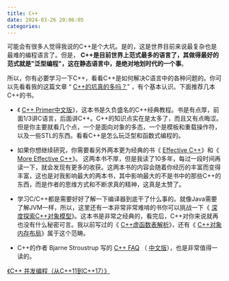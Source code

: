 ```yaml
---
title: C++
date: 2024-03-26 20:06:05
categories:
---
```


可能会有很多人觉得我说的C++是个大坑。是的，这是世界目前来说最复杂也是最难的编程语言了。但是， **C++是目前世界上范式最多的语言了，其做得最好的范式就是"泛型编程"，这在静态语言中，是绝对地划时代的一个事**。

所以，你有必要学习一下C++，看看C++是如何解决C语言中的各种问题的。你可以先看看我的这篇文章 “ [C++的坑真的多吗？](https://coolshell.cn/articles/7992.html)” ，有个基本认识。下面推荐几本C++的书。

- 《 [C++ Primer中文版](https://book.douban.com/subject/25708312/)》，这本书是久负盛名的C++经典教程。书是有点厚，前面1/3讲C语言，后面讲C++。C++的知识点实在是太多了，而且又有点晦涩。但是你主要就看几个点，一个是面向对象的多态，一个是模板和重载操作符，以及一些STL的东西。看看C++是怎么玩泛型和函数式编程的。

- 如果你想继续研究，你需要看另外两本更为经典的书《 [Effective C++](https://book.douban.com/subject/5387403/)》和《 [More Effective C++](https://book.douban.com/subject/5908727/)》。 这两本书不厚，但是我读了10多年，每过一段时间再读一下，就会发现有更多的收获。这两本书的内容会随着你经历的丰富而变得丰富，这也是对我影响最大的两本书，其中影响最大的不是书中的那些C++的东西，而是作者的思维方式和不断求真的精神，这真是太赞了。

- 学习C/C++都是需要好好了解一下编译器到底干了什么事的。就像Java需要了解JVM一样，所以，这里还有一本非常非常难啃的书你可以挑战一下《 [深度探索C++对象模型](https://book.douban.com/subject/10427315/)》。这本书是非常之经典的，看完后，C++对你来说就再也没有什么秘密可言。我以前写过的《 [C++虚函数表解析](https://coolshell.cn/articles/12165.html)》，还有《 [C++对象内存布局](https://coolshell.cn/articles/12176.html)》属于这个范畴。

- C++的作者 Bjarne Stroustrup 写的 [C++ FAQ](http://www.stroustrup.com/bs_faq.html) （ [中文版](http://www.stroustrup.com/bsfaqcn.html)），也是非常值得一读的。

<!-- more -->

[《C++ 并发编程（从C++11到C++17）》](https://paul.pub/cpp-concurrency/)
